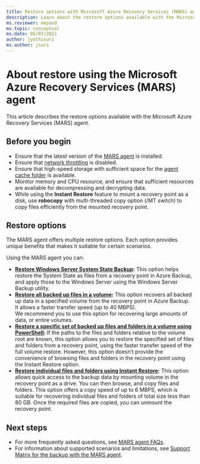 ```yaml
---
title: Restore options with Microsoft Azure Recovery Services (MARS) agent
description: Learn about the restore options available with the Microsoft Azure Recovery Services (MARS) agent.
ms.reviewer: mepand
ms.topic: conceptual
ms.date: 05/07/2021
author: jyothisuri
ms.author: jsuri
---
```

# About restore using the Microsoft Azure Recovery Services (MARS) agent 

This article describes the restore options available with the Microsoft Azure Recovery Services (MARS) agent.

## Before you begin

- Ensure that the latest version of the [MARS agent](https://aka.ms/azurebackup_agent) is installed.
- Ensure that [network throttling](backup-windows-with-mars-agent.md#enable-network-throttling) is disabled.
- Ensure that high-speed storage with sufficient space for the [agent cache folder](./backup-azure-file-folder-backup-faq.yml) is available.
- Monitor memory and CPU resource, and ensure that sufficient resources are available for decompressing and decrypting data.
- While using the **Instant Restore** feature to mount a recovery point as a disk, use **robocopy** with multi-threaded copy option (/MT switch) to copy files efficiently from the mounted recovery point.

## Restore options

The MARS agent offers multiple restore options. Each option provides unique benefits that makes it suitable for certain scenarios.

Using the MARS agent you can:

- **[Restore Windows Server System State Backup](backup-azure-restore-system-state.md):** This option helps restore the System State as files from a recovery point in Azure Backup, and apply those to the Windows Server using the Windows Server Backup utility.  
- **[Restore all backed up files in a volume](restore-all-files-volume-mars.md):** This option recovers all backed up data in a specified volume from the recovery point in Azure Backup. It allows a faster transfer speed (up to 40 MBPS).<br>We recommend you to use this option for recovering large amounts of data, or entire volumes.
- **[Restore a specific set of backed up files and folders in a volume using PowerShell](backup-client-automation.md#restore-data-from-azure-backup):** If the paths to the files and folders relative to the volume root are known, this option allows you to restore the specified set of files and folders from a recovery point, using the faster transfer speed of the full volume restore. However, this option doesn’t provide the convenience of browsing files and folders in the recovery point using the Instant Restore option.
- **[Restore individual files and folders using Instant Restore](backup-azure-restore-windows-server.md):** This option allows quick access to the backup data by mounting volume in the recovery point as a drive. You can then browse, and copy files and folders. This option offers a copy speed of up to 6 MBPS, which is suitable for recovering individual files and folders of total size less than 80 GB. Once the required files are copied, you can unmount the recovery point.

## Next steps

- For more frequently asked questions, see [MARS agent FAQs](backup-azure-file-folder-backup-faq.yml).
- For information about supported scenarios and limitations, see [Support Matrix for the backup with the MARS agent](backup-support-matrix-mars-agent.md).
